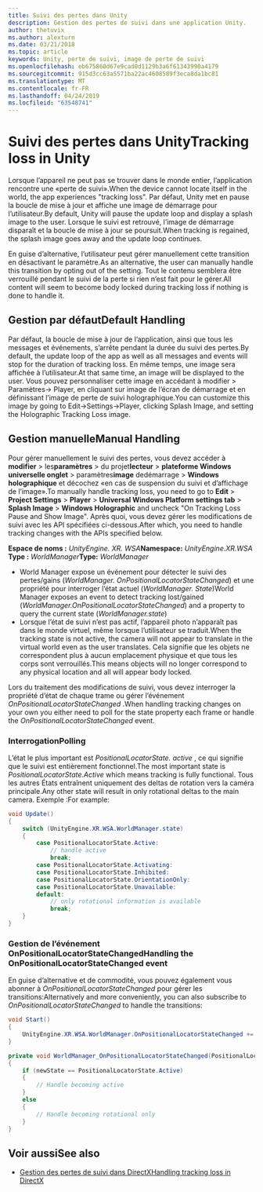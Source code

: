 ```yaml
---
title: Suivi des pertes dans Unity
description: Gestion des pertes de suivi dans une application Unity.
author: thetuvix
ms.author: alexturn
ms.date: 03/21/2018
ms.topic: article
keywords: Unity, perte de suivi, image de perte de suivi
ms.openlocfilehash: eb675860d67e9cad0d1129b3a6f61343990a4179
ms.sourcegitcommit: 915d3cc63a5571ba22ac4608589f3eca8da1bc81
ms.translationtype: MT
ms.contentlocale: fr-FR
ms.lasthandoff: 04/24/2019
ms.locfileid: "63548741"
---
```

# <a name="tracking-loss-in-unity"></a><span data-ttu-id="09aa2-104">Suivi des pertes dans Unity</span><span class="sxs-lookup"><span data-stu-id="09aa2-104">Tracking loss in Unity</span></span>

<span data-ttu-id="09aa2-105">Lorsque l’appareil ne peut pas se trouver dans le monde entier, l’application rencontre une «perte de suivi».</span><span class="sxs-lookup"><span data-stu-id="09aa2-105">When the device cannot locate itself in the world, the app experiences "tracking loss".</span></span> <span data-ttu-id="09aa2-106">Par défaut, Unity met en pause la boucle de mise à jour et affiche une image de démarrage pour l’utilisateur.</span><span class="sxs-lookup"><span data-stu-id="09aa2-106">By default, Unity will pause the update loop and display a splash image to the user.</span></span> <span data-ttu-id="09aa2-107">Lorsque le suivi est retrouvé, l’image de démarrage disparaît et la boucle de mise à jour se poursuit.</span><span class="sxs-lookup"><span data-stu-id="09aa2-107">When tracking is regained, the splash image goes away and the update loop continues.</span></span>

<span data-ttu-id="09aa2-108">En guise d’alternative, l’utilisateur peut gérer manuellement cette transition en désactivant le paramètre.</span><span class="sxs-lookup"><span data-stu-id="09aa2-108">As an alternative, the user can manually handle this transition by opting out of the setting.</span></span> <span data-ttu-id="09aa2-109">Tout le contenu semblera être verrouillé pendant le suivi de la perte si rien n’est fait pour le gérer.</span><span class="sxs-lookup"><span data-stu-id="09aa2-109">All content will seem to become body locked during tracking loss if nothing is done to handle it.</span></span>

## <a name="default-handling"></a><span data-ttu-id="09aa2-110">Gestion par défaut</span><span class="sxs-lookup"><span data-stu-id="09aa2-110">Default Handling</span></span>

<span data-ttu-id="09aa2-111">Par défaut, la boucle de mise à jour de l’application, ainsi que tous les messages et événements, s’arrête pendant la durée du suivi des pertes.</span><span class="sxs-lookup"><span data-stu-id="09aa2-111">By default, the update loop of the app as well as all messages and events will stop for the duration of tracking loss.</span></span> <span data-ttu-id="09aa2-112">En même temps, une image sera affichée à l’utilisateur.</span><span class="sxs-lookup"><span data-stu-id="09aa2-112">At that same time, an image will be displayed to the user.</span></span> <span data-ttu-id="09aa2-113">Vous pouvez personnaliser cette image en accédant à modifier > Paramètres-> Player, en cliquant sur image de l’écran de démarrage et en définissant l’image de perte de suivi holographique.</span><span class="sxs-lookup"><span data-stu-id="09aa2-113">You can customize this image by going to Edit->Settings->Player, clicking Splash Image, and setting the Holographic Tracking Loss image.</span></span>

## <a name="manual-handling"></a><span data-ttu-id="09aa2-114">Gestion manuelle</span><span class="sxs-lookup"><span data-stu-id="09aa2-114">Manual Handling</span></span>

<span data-ttu-id="09aa2-115">Pour gérer manuellement le suivi des pertes, vous devez accéder à **modifier** > les**paramètres** > du projet**lecteur** > **plateforme Windows universelle onglet** > paramètres**image** dedémarrage >  **Windows holographique** et décochez «en cas de suspension du suivi et d’affichage de l’image».</span><span class="sxs-lookup"><span data-stu-id="09aa2-115">To manually handle tracking loss, you need to go to **Edit** > **Project Settings** > **Player** > **Universal Windows Platform settings tab** > **Splash Image** > **Windows Holographic** and uncheck "On Tracking Loss Pause and Show Image".</span></span> <span data-ttu-id="09aa2-116">Après quoi, vous devez gérer les modifications de suivi avec les API spécifiées ci-dessous.</span><span class="sxs-lookup"><span data-stu-id="09aa2-116">After which, you need to handle tracking changes with the APIs specified below.</span></span>

<span data-ttu-id="09aa2-117">**Espace de noms :** *UnityEngine. XR. WSA*</span><span class="sxs-lookup"><span data-stu-id="09aa2-117">**Namespace:** *UnityEngine.XR.WSA*</span></span><br>
<span data-ttu-id="09aa2-118">**Type :** *WorldManager*</span><span class="sxs-lookup"><span data-stu-id="09aa2-118">**Type:** *WorldManager*</span></span>

* <span data-ttu-id="09aa2-119">World Manager expose un événement pour détecter le suivi des pertes/gains (*WorldManager. OnPositionalLocatorStateChanged*) et une propriété pour interroger l’état actuel (*WorldManager. State*)</span><span class="sxs-lookup"><span data-stu-id="09aa2-119">World Manager exposes an event to detect tracking lost/gained (*WorldManager.OnPositionalLocatorStateChanged*) and a property to query the current state (*WorldManager.state*)</span></span>
* <span data-ttu-id="09aa2-120">Lorsque l’état de suivi n’est pas actif, l’appareil photo n’apparaît pas dans le monde virtuel, même lorsque l’utilisateur se traduit.</span><span class="sxs-lookup"><span data-stu-id="09aa2-120">When the tracking state is not active, the camera will not appear to translate in the virtual world even as the user translates.</span></span> <span data-ttu-id="09aa2-121">Cela signifie que les objets ne correspondent plus à aucun emplacement physique et que tous les corps sont verrouillés.</span><span class="sxs-lookup"><span data-stu-id="09aa2-121">This means objects will no longer correspond to any physical location and all will appear body locked.</span></span>

<span data-ttu-id="09aa2-122">Lors du traitement des modifications de suivi, vous devez interroger la propriété d’état de chaque trame ou gérer l’événement *OnPositionalLocatorStateChanged* .</span><span class="sxs-lookup"><span data-stu-id="09aa2-122">When handling tracking changes on your own you either need to poll for the state property each frame or handle the *OnPositionalLocatorStateChanged* event.</span></span>

### <a name="polling"></a><span data-ttu-id="09aa2-123">Interrogation</span><span class="sxs-lookup"><span data-stu-id="09aa2-123">Polling</span></span>

<span data-ttu-id="09aa2-124">L’état le plus important est *PositionalLocatorState. active* , ce qui signifie que le suivi est entièrement fonctionnel.</span><span class="sxs-lookup"><span data-stu-id="09aa2-124">The most important state is *PositionalLocatorState.Active* which means tracking is fully functional.</span></span> <span data-ttu-id="09aa2-125">Tous les autres États entraînent uniquement des deltas de rotation vers la caméra principale.</span><span class="sxs-lookup"><span data-stu-id="09aa2-125">Any other state will result in only rotational deltas to the main camera.</span></span> <span data-ttu-id="09aa2-126">Exemple :</span><span class="sxs-lookup"><span data-stu-id="09aa2-126">For example:</span></span>

```cs
void Update()
{
    switch (UnityEngine.XR.WSA.WorldManager.state)
    {
        case PositionalLocatorState.Active:
            // handle active
            break;
        case PositionalLocatorState.Activating:
        case PositionalLocatorState.Inhibited:
        case PositionalLocatorState.OrientationOnly:
        case PositionalLocatorState.Unavailable:
        default:
            // only rotational information is available
            break;
    }
}
```

### <a name="handling-the-onpositionallocatorstatechanged-event"></a><span data-ttu-id="09aa2-127">Gestion de l’événement OnPositionalLocatorStateChanged</span><span class="sxs-lookup"><span data-stu-id="09aa2-127">Handling the OnPositionalLocatorStateChanged event</span></span>

<span data-ttu-id="09aa2-128">En guise d’alternative et de commodité, vous pouvez également vous abonner à *OnPositionalLocatorStateChanged* pour gérer les transitions:</span><span class="sxs-lookup"><span data-stu-id="09aa2-128">Alternatively and more conveniently, you can also subscribe to *OnPositionalLocatorStateChanged* to handle the transitions:</span></span>

```cs
void Start()
{
    UnityEngine.XR.WSA.WorldManager.OnPositionalLocatorStateChanged += WorldManager_OnPositionalLocatorStateChanged;
}

private void WorldManager_OnPositionalLocatorStateChanged(PositionalLocatorState oldState, PositionalLocatorState newState)
{
    if (newState == PositionalLocatorState.Active)
    {
        // Handle becoming active
    }
    else
    {
        // Handle becoming rotational only
    }
}
```

## <a name="see-also"></a><span data-ttu-id="09aa2-129">Voir aussi</span><span class="sxs-lookup"><span data-stu-id="09aa2-129">See also</span></span>
* [<span data-ttu-id="09aa2-130">Gestion des pertes de suivi dans DirectX</span><span class="sxs-lookup"><span data-stu-id="09aa2-130">Handling tracking loss in DirectX</span></span>](coordinate-systems-in-directx.md#handling-tracking-loss)
